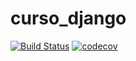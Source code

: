 # curso_django

[![Build Status](https://travis-ci.org/gvaresi/curso_django.svg?branch=main)](https://travis-ci.org/gvaresi/curso_django)
[![codecov](https://codecov.io/gh/gvaresi/curso_django/branch/main/graph/badge.svg)](https://codecov.io/gh/gvaresi/curso_django)